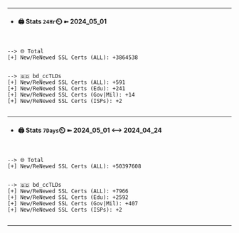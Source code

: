 

---
- #### 🖨️ **Stats** `24Hr`⏲️ ➼ 2024_05_01
```console


--> 🌐 Total
[+] New/ReNewed SSL Certs (ALL): +3864538


--> 🇧🇩 bd_ccTLDs
[+] New/ReNewed SSL Certs (ALL): +591
[+] New/ReNewed SSL Certs (Edu): +241
[+] New/ReNewed SSL Certs (Gov|Mil): +14
[+] New/ReNewed SSL Certs (ISPs): +2


```

---
- #### 🖨️ **Stats** `7Days`⏲️ ➼ 2024_05_01 <--> 2024_04_24
```console


--> 🌐 Total
[+] New/ReNewed SSL Certs (ALL): +50397608


--> 🇧🇩 bd_ccTLDs
[+] New/ReNewed SSL Certs (ALL): +7966
[+] New/ReNewed SSL Certs (Edu): +2592
[+] New/ReNewed SSL Certs (Gov|Mil): +407
[+] New/ReNewed SSL Certs (ISPs): +2


```

---

